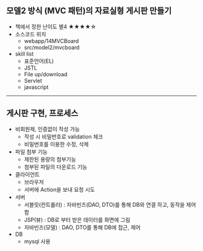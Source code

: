 ## 모델2 방식 (MVC 패턴)의 자료실형 게시판 만들기
- 책에서 정한 난이도 별4 ★★★★☆
- 소스코드 위치
	- webapp/14MVCBoard
	- src/model2/mvcboard
- skill list
	- 표준언어(EL)
	- JSTL
	- File up/download
	- Servlet
	- javascript

<hr>

## 게시판 구현, 프로세스
- 비회원제, 인증없이 작성 가능
	- 작성 시 비밀번호로 validation 체크
	- 비밀번호를 이용한 수정, 삭제
- 파일 첨부 기능
	- 제한된 용량의 첨부기능
	- 첨부된 파일의 다운로드 기능
- 클라이언트
	- 브라우저
	- 서버에 Action을 보내 요청 시도
- 서버
	- 서블릿(컨트롤러) : 자바빈즈(DAO, DTO)를 통해 DB와 연결 하고, 동작을 제어함
	- JSP(뷰) : DB로 부터 받은 데이터를 화면에 그림
	- 자바빈즈(모델) : DAO, DTO를 통해 DB에 접근, 제어
- DB
	- mysql 사용
